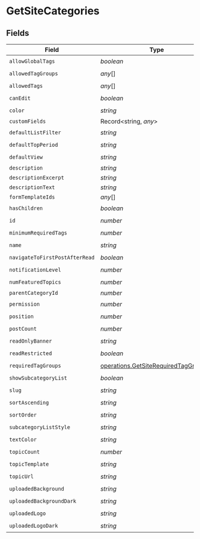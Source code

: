 # GetSiteCategories


## Fields

| Field                                                                                               | Type                                                                                                | Required                                                                                            | Description                                                                                         |
| --------------------------------------------------------------------------------------------------- | --------------------------------------------------------------------------------------------------- | --------------------------------------------------------------------------------------------------- | --------------------------------------------------------------------------------------------------- |
| `allowGlobalTags`                                                                                   | *boolean*                                                                                           | :heavy_check_mark:                                                                                  | N/A                                                                                                 |
| `allowedTagGroups`                                                                                  | *any*[]                                                                                             | :heavy_check_mark:                                                                                  | N/A                                                                                                 |
| `allowedTags`                                                                                       | *any*[]                                                                                             | :heavy_check_mark:                                                                                  | N/A                                                                                                 |
| `canEdit`                                                                                           | *boolean*                                                                                           | :heavy_check_mark:                                                                                  | N/A                                                                                                 |
| `color`                                                                                             | *string*                                                                                            | :heavy_check_mark:                                                                                  | N/A                                                                                                 |
| `customFields`                                                                                      | Record<string, *any*>                                                                               | :heavy_minus_sign:                                                                                  | N/A                                                                                                 |
| `defaultListFilter`                                                                                 | *string*                                                                                            | :heavy_check_mark:                                                                                  | N/A                                                                                                 |
| `defaultTopPeriod`                                                                                  | *string*                                                                                            | :heavy_check_mark:                                                                                  | N/A                                                                                                 |
| `defaultView`                                                                                       | *string*                                                                                            | :heavy_check_mark:                                                                                  | N/A                                                                                                 |
| `description`                                                                                       | *string*                                                                                            | :heavy_minus_sign:                                                                                  | N/A                                                                                                 |
| `descriptionExcerpt`                                                                                | *string*                                                                                            | :heavy_minus_sign:                                                                                  | N/A                                                                                                 |
| `descriptionText`                                                                                   | *string*                                                                                            | :heavy_minus_sign:                                                                                  | N/A                                                                                                 |
| `formTemplateIds`                                                                                   | *any*[]                                                                                             | :heavy_minus_sign:                                                                                  | N/A                                                                                                 |
| `hasChildren`                                                                                       | *boolean*                                                                                           | :heavy_check_mark:                                                                                  | N/A                                                                                                 |
| `id`                                                                                                | *number*                                                                                            | :heavy_check_mark:                                                                                  | N/A                                                                                                 |
| `minimumRequiredTags`                                                                               | *number*                                                                                            | :heavy_check_mark:                                                                                  | N/A                                                                                                 |
| `name`                                                                                              | *string*                                                                                            | :heavy_check_mark:                                                                                  | N/A                                                                                                 |
| `navigateToFirstPostAfterRead`                                                                      | *boolean*                                                                                           | :heavy_check_mark:                                                                                  | N/A                                                                                                 |
| `notificationLevel`                                                                                 | *number*                                                                                            | :heavy_check_mark:                                                                                  | N/A                                                                                                 |
| `numFeaturedTopics`                                                                                 | *number*                                                                                            | :heavy_check_mark:                                                                                  | N/A                                                                                                 |
| `parentCategoryId`                                                                                  | *number*                                                                                            | :heavy_minus_sign:                                                                                  | N/A                                                                                                 |
| `permission`                                                                                        | *number*                                                                                            | :heavy_check_mark:                                                                                  | N/A                                                                                                 |
| `position`                                                                                          | *number*                                                                                            | :heavy_check_mark:                                                                                  | N/A                                                                                                 |
| `postCount`                                                                                         | *number*                                                                                            | :heavy_check_mark:                                                                                  | N/A                                                                                                 |
| `readOnlyBanner`                                                                                    | *string*                                                                                            | :heavy_check_mark:                                                                                  | N/A                                                                                                 |
| `readRestricted`                                                                                    | *boolean*                                                                                           | :heavy_check_mark:                                                                                  | N/A                                                                                                 |
| `requiredTagGroups`                                                                                 | [operations.GetSiteRequiredTagGroups](../../../sdk/models/operations/getsiterequiredtaggroups.md)[] | :heavy_check_mark:                                                                                  | N/A                                                                                                 |
| `showSubcategoryList`                                                                               | *boolean*                                                                                           | :heavy_check_mark:                                                                                  | N/A                                                                                                 |
| `slug`                                                                                              | *string*                                                                                            | :heavy_check_mark:                                                                                  | N/A                                                                                                 |
| `sortAscending`                                                                                     | *string*                                                                                            | :heavy_check_mark:                                                                                  | N/A                                                                                                 |
| `sortOrder`                                                                                         | *string*                                                                                            | :heavy_check_mark:                                                                                  | N/A                                                                                                 |
| `subcategoryListStyle`                                                                              | *string*                                                                                            | :heavy_check_mark:                                                                                  | N/A                                                                                                 |
| `textColor`                                                                                         | *string*                                                                                            | :heavy_check_mark:                                                                                  | N/A                                                                                                 |
| `topicCount`                                                                                        | *number*                                                                                            | :heavy_check_mark:                                                                                  | N/A                                                                                                 |
| `topicTemplate`                                                                                     | *string*                                                                                            | :heavy_check_mark:                                                                                  | N/A                                                                                                 |
| `topicUrl`                                                                                          | *string*                                                                                            | :heavy_check_mark:                                                                                  | N/A                                                                                                 |
| `uploadedBackground`                                                                                | *string*                                                                                            | :heavy_check_mark:                                                                                  | N/A                                                                                                 |
| `uploadedBackgroundDark`                                                                            | *string*                                                                                            | :heavy_check_mark:                                                                                  | N/A                                                                                                 |
| `uploadedLogo`                                                                                      | *string*                                                                                            | :heavy_check_mark:                                                                                  | N/A                                                                                                 |
| `uploadedLogoDark`                                                                                  | *string*                                                                                            | :heavy_check_mark:                                                                                  | N/A                                                                                                 |